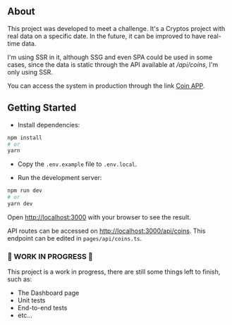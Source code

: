 ## About

This project was developed to meet a challenge. It's a Cryptos project with real data on a specific date. In the future, it can be improved to have real-time data.

I'm using SSR in it, although SSG and even SPA could be used in some cases, since the data is static through the API available at */api/coins*, I'm only using SSR.

You can access the system in production through the link [Coin APP](https://coin-app.ruanpasta.com/).

## Getting Started

- Install dependencies:

```bash
npm install
# or
yarn 
```

- Copy the `.env.example` file to `.env.local`.

- Run the development server:

```bash
npm run dev
# or
yarn dev
```

Open [http://localhost:3000](http://localhost:3000) with your browser to see the result.

API routes can be accessed on [http://localhost:3000/api/coins](http://localhost:3000/api/coins). This endpoint can be edited in `pages/api/coins.ts`.

### 🚀 WORK IN PROGRESS 🚀
This project is a work in progress, there are still some things left to finish, such as:

- The Dashboard page
- Unit tests
- End-to-end tests
- etc...
